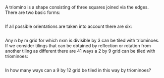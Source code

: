   <p>A triomino is a shape consisting of three squares joined via the edges.  There are two basic forms:</p>    <p style="text-align:center;"><img src="http://projecteuler.net/project/images/p_161_trio1.gif" alt="" /></p>    <p>If all possible orientations are taken into account there are six:</p>    <p style="text-align:center;"><img src="http://projecteuler.net/project/images/p_161_trio3.gif" alt="" /></p>    <p>Any n by m grid for which nxm is divisible by 3 can be tiled with triominoes.<br />  If we consider tilings that can be obtained by reflection or rotation from another tiling as different there are 41 ways a 2 by 9 grid can be  tiled with triominoes:</p>    <p style="text-align:center;"><img src="http://projecteuler.net/project/images/p_161_k9.gif" alt="" /></p>    <p>In how many ways can a 9 by 12 grid be tiled in this way by triominoes?</p>  